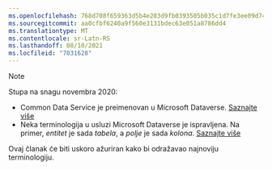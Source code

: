 ```yaml
---
ms.openlocfilehash: 768d708f659363d5b4e283d9fb0393505b035c1d7fe3ee09d74ea17eab87a8f0
ms.sourcegitcommit: aa0cfbf6240a9f560e3131bdec63e051a8786dd4
ms.translationtype: MT
ms.contentlocale: sr-Latn-RS
ms.lasthandoff: 08/10/2021
ms.locfileid: "7031628"
---
```

> [!NOTE]
> Stupa na snagu novembra 2020:
> - Common Data Service je preimenovan u Microsoft Dataverse. [Saznajte više](https://aka.ms/PAuAppBlog)
> - Neka terminologija u usluzi Microsoft Dataverse je ispravljena. Na primer, *entitet* je sada *tabela*, a *polje* je sada *kolona*. [Saznajte više](/powerapps/maker/data-platform/data-platform-intro)
>
> Ovaj članak će biti uskoro ažuriran kako bi odražavao najnoviju terminologiju.